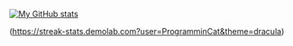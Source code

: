 [![My GitHub stats](https://github-readme-stats.vercel.app/api?username=ProgramminCat&theme=dracula&include_all_commits=true)](https://github.com/anuraghazra/github-readme-stats)

(https://streak-stats.demolab.com?user=ProgramminCat&theme=dracula)

